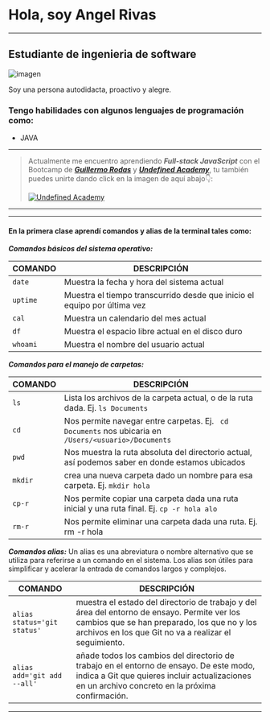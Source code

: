 #  **Hola, soy Angel Rivas** 

***

## Estudiante de ingenieria de software 

![imagen](https://thumbor.forbes.com/thumbor/fit-in/900x510/https://www.forbes.com/advisor/wp-content/uploads/2022/06/software_engineer.jpeg.jpg)

Soy una persona autodidacta, proactivo y alegre. 


### Tengo habilidades con algunos lenguajes de programación como: 

- JAVA

***

> Actualmente me encuentro aprendiendo ***Full-stack JavaScript*** con el Bootcamp de ***[Guillermo Rodas](https://guillermorodas.com/)*** y ***[Undefined Academy](https://undefined.academy/)***, tu también puedes unirte dando click en la imagen de aquí abajo👇:
>
> [![Undefined Academy](https://undefined.academy/assets/images/image02.jpg?v=026ad079)](https://undefined.academy/)
>
---
---


#### En la primera clase aprendí comandos y alias de la terminal tales como: 

***Comandos básicos del sistema operativo:***

| COMANDO                 | DESCRIPCIÓN                                                               |
| ----------------------- | ------------------------------------------------------------------------- |
| ```date```              | Muestra la fecha y hora del sistema actual                                |
| ```uptime```            | Muestra el tiempo transcurrido desde que inicio el equipo por última vez  |
| ```cal```               | Muestra un calendario del mes actual                                      |
| ```df```                | Muestra el espacio libre actual en el disco duro                          |
| ```whoami```            | Muestra el nombre del usuario actual                                      |


***Comandos para el manejo de carpetas:***

| COMANDO           | DESCRIPCIÓN                                                                                                 |
| ----------------- | ----------------------------------------------------------------------------------------------------------- |
| ```ls```          | Lista los archivos de la carpeta actual, o de la ruta dada. Ej. ```ls Documents```                          |
| ```cd```          | Nos permite navegar entre carpetas. Ej. ``` cd Documents``` nos ubicaria en ```/Users/<usuario>/Documents```|
| ```pwd```         | Nos muestra la ruta absoluta del directorio actual, así podemos saber en donde estamos ubicados             |
| ```mkdir```       | crea una nueva carpeta dado un nombre para esa carpeta. Ej. ```mkdir hola```                                |
| ```cp-r```        |Nos permite copiar una carpeta dada una ruta inicial y una ruta final. Ej. ```cp -r hola alo```              |
| ```rm-r```        | Nos permite eliminar una carpeta dada una ruta. Ej. rm -r hola                                              |

***Comandos alias:***
Un alias es una abreviatura o nombre alternativo que se utiliza para referirse a un comando en el
sistema. Los alias son útiles para simplificar y acelerar la entrada de comandos largos y complejos.

| COMANDO                         | DESCRIPCIÓN                                                                        |
| ------------------------------- | ---------------------------------------------------------------------------------- |
| ```alias status='git status'``` | muestra el estado del directorio de trabajo y del área del entorno de ensayo. Permite ver los cambios que se han preparado, los que no y los archivos en los que Git no va a realizar el seguimiento. |
| ```alias add='git add --all'``` | añade todos los cambios del directorio de trabajo en el entorno de ensayo. De este modo, indica a Git que quieres incluir actualizaciones en un archivo concreto en la próxima confirmación.|    


***
